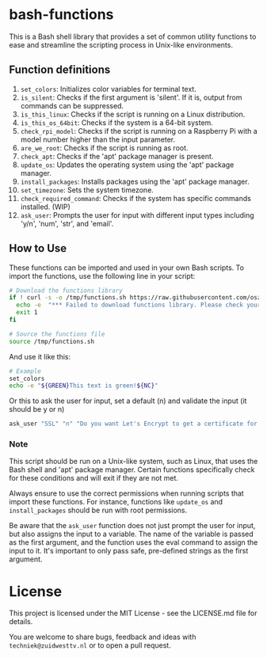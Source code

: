 # bash-functions
This is a Bash shell library that provides a set of common utility functions to ease and streamline the scripting process in Unix-like environments.

## Function definitions

1. `set_colors`: Initializes color variables for terminal text.
2. `is_silent`: Checks if the first argument is 'silent'. If it is, output from commands can be suppressed.
3. `is_this_linux`: Checks if the script is running on a Linux distribution.
4. `is_this_os_64bit`: Checks if the system is a 64-bit system.
5. `check_rpi_model`: Checks if the script is running on a Raspberry Pi with a model number higher than the input parameter.
6. `are_we_root`: Checks if the script is running as root.
7. `check_apt`: Checks if the 'apt' package manager is present.
8. `update_os`: Updates the operating system using the 'apt' package manager.
9. `install_packages`: Installs packages using the 'apt' package manager. 
10. `set_timezone`: Sets the system timezone.
11. `check_required_command`: Checks if the system has specific commands installed. (WIP)
12. `ask_user`: Prompts the user for input with different input types including 'y/n', 'num', 'str', and 'email'.

## How to Use

These functions can be imported and used in your own Bash scripts. To import the functions, use the following line in your script:

```bash
# Download the functions library
if ! curl -s -o /tmp/functions.sh https://raw.githubusercontent.com/oszuidwest/bash-functions/main/common-functions.sh; then
  echo -e  "*** Failed to download functions library. Please check your network connection! ***"
  exit 1
fi

# Source the functions file
source /tmp/functions.sh
```

And use it like this:

```bash
# Example
set_colors
echo -e "${GREEN}This text is green!${NC}"
```

Or this to ask the user for input, set a default (n) and validate the input (it should be y or n)

```bash
ask_user "SSL" "n" "Do you want Let's Encrypt to get a certificate for this server? (y/n)" "y/n"
```

### Note
This script should be run on a Unix-like system, such as Linux, that uses the Bash shell and 'apt' package manager. Certain functions specifically check for these conditions and will exit if they are not met.

Always ensure to use the correct permissions when running scripts that import these functions. For instance, functions like `update_os` and `install_packages` should be run with root permissions.

Be aware that the `ask_user` function does not just prompt the user for input, but also assigns the input to a variable. The name of the variable is passed as the first argument, and the function uses the eval command to assign the input to it. It's important to only pass safe, pre-defined strings as the first argument.

# License
This project is licensed under the MIT License - see the LICENSE.md file for details. 

You are welcome to share bugs, feedback and ideas with `techniek@zuidwesttv.nl` or to open a pull request.
